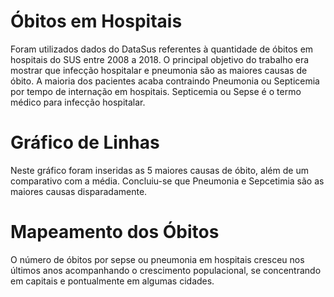 # Óbitos em Hospitais

Foram utilizados dados do DataSus referentes à quantidade de óbitos em hospitais do SUS entre 2008 a 2018.
O principal objetivo do trabalho era mostrar que infecção hospitalar e pneumonia são as maiores causas de óbito. A maioria dos pacientes acaba contraindo Pneumonia ou Septicemia por tempo de internação em hospitais.
Septicemia ou Sepse é o termo médico para infecção hospitalar.

# Gráfico de Linhas

Neste gráfico foram inseridas as 5 maiores causas de óbito, além de um comparativo com a média.
Concluiu-se que Pneumonia e Sepcetimia são as maiores causas disparadamente.

# Mapeamento dos Óbitos
O número de óbitos por sepse ou pneumonia em hospitais cresceu nos últimos anos acompanhando o crescimento populacional, se concentrando em capitais e pontualmente em algumas cidades.
